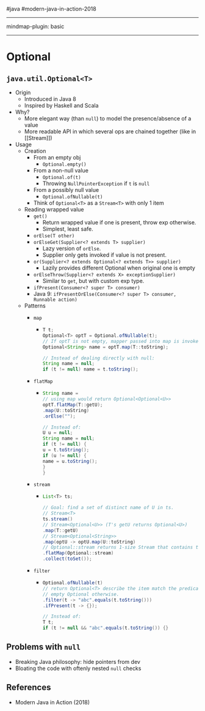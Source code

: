 #java #modern-java-in-action-2018

---

mindmap-plugin: basic

---

# Optional

## `java.util.Optional<T>`
- Origin
   - Introduced in Java 8
   - Inspired by Haskell and Scala
- Why?
   - More elegant way (than `null`) to model the presence/absence of a value
   - More readable API in which several ops are chained together (like in [[Stream]])
- Usage
   - Creation
      - From an empty obj
         - `Optional.empty()`
      - From a non-null value
         - `Optional.of(t)`
         - Throwing `NullPointerException` if `t` is `null`
      - From a possibly null value
         - `Optional.ofNullable(t)`
      - Think of `Optional<T>` as a `Stream<T>` with only 1 item
   - Reading wrapped value
      - `get()`
         - Return wrapped value if one is present, throw exp otherwise.
         - Simplest, least safe.
      - `orElse(T other)`
      - `orElseGet(Supplier<? extends T> supplier)`
         - Lazy version of `orElse`.
         - Supplier only gets invoked if value is not present.
      - `or(Supplier<? extends Optional<? extends T>> supplier)`
         - Lazily provides different Optional when original one is empty
      - `orElseThrow(Supplier<? extends X> exceptionSupplier)`
         - Similar to `get`, but with custom exp type.
      - `ifPresent(Consumer<? super T> consumer)`
      - Java 9: `ifPresentOrElse(Consumer<? super T> consumer, Runnable action)`
   - Patterns
      - `map`

         -
           ```java
           T t;
           Optional<T> optT = Optional.ofNullable(t);
           // If optT is not empty, mapper passed into map is invoked.
           Optional<String> name = optT.map(T::toString);
           
           // Instead of dealing directly with null:
           String name = null;
           if (t != null) name = t.toString();
           ```

      - `flatMap`

         -
           ```java
           String name =
           // using map would return Optional<Optional<U>>
           optT.flatMap(T::getU);
           .map(U::toString)
           .orElse("");
           
           // Instead of:
           U u = null;
           String name = null;
           if (t != null) {
           u = t.toString();
           if (u != null) {
           name = u.toString();
           }
           }
           ```

      - `stream`

         -
           ```java
           List<T> ts;
           
           // Goal: find a set of distinct name of U in ts.
           // Stream<T>
           ts.stream()
           // Stream<Optional<U>> (T's getU returns Optional<U>)
           .map(T::getU)
           // Stream<Optional<String>>
           .map(optU -> optU.map(U::toString)
           // Optional::stream returns 1-size Stream that contains the item if it is not null, empty Stream otherwise
           .flatMap(Optional::stream)
           .collect(toSet());
           ```

      - `filter`

         -
           ```java
           Optional.ofNullable(t)
           // return Optional<T> describe the item match the predicate,
           // empty Optional otherwise.
           .filter(t -> "abc".equals(t.toString()))
           .ifPresent(t -> {});
           
           // Instead of:
           T t;
           if (t != null && "abc".equals(t.toString()) {}
           ```


## Problems with `null`
- Breaking Java philosophy: hide pointers from dev
- Bloating the code with oftenly nested `null` checks

## References
- Modern Java in Action (2018)